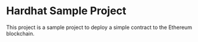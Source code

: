 # Hardhat Sample Project

This project is a sample project to deploy a simple contract to the Ethereum blockchain.

